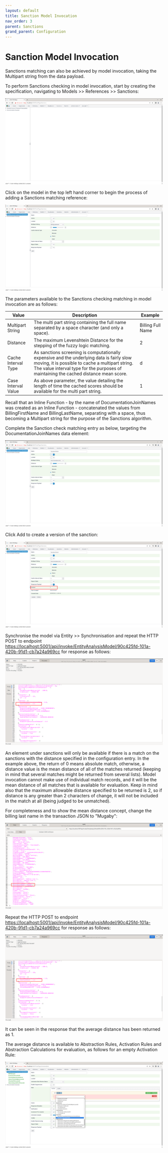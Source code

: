 ```yaml
---
layout: default
title: Sanction Model Invocation
nav_order: 3
parent: Sanctions
grand_parent: Configuration
---
```


# Sanction Model Invocation
Sanctions matching can also be achieved by model invocation,  taking the Multipart string from the data payload.

To perform Sanctions checking in model invocation,  start by creating the specification,  navigating to Models >> References >> Sanctions:

![Image](SanctionsTopOfTree.png)

Click on the model in the top left hand corner to begin the process of adding a Sanctions matching reference:

![Image](EmptyModelSanctionsPage.png)

The parameters available to the Sanctions checking matching in model invocation are as follows:

| Value                | Description                                                                                                                                                                                                                            | Example           |
|----------------------|----------------------------------------------------------------------------------------------------------------------------------------------------------------------------------------------------------------------------------------|-------------------|
| Multipart String     | The multi part string containing the full name separated by a space character (and only a space).                                                                                                                                      | Billing Full Name |
| Distance             | The maximum Levenshtein Distance for the stepping of the fuzzy logic matching.                                                                                                                                                         | 2                 |
| Cache Interval Type  | As sanctions screening is computationally expensive and the underlying data is fairly slow moving, it is possible to cache a multipart string. The value interval type for the purposes of maintaining the cached distance mean score. | d                 |
| Case Interval Value  | As above parameter,  the value detailing the length of time the cached scores should be available for the multi part string.                                                                                                           | 1                 |

Recall that an Inline Function - by the name of DocumentationJoinNames was created as an Inline Function - concatenated the values from BillingFirstName and BillingLastName, separating with a space, thus becoming a Multipart string for the purpose of the Sanctions algorithm.

Complete the Sanction check matching entry as below, targeting the DocumentationJoinNames data element:

![Image](SanctionsCheckOnJoinedNames.png)

Click Add to create a version of the sanction:

![Image](AddedTheSanctionOnJoinedNames.png)

Synchronise the model via Entity >> Synchronisation and repeat the HTTP POST to endpoint [https://localhost:5001/api/invoke/EntityAnalysisModel/90c425fd-101a-420b-91d1-cb7a24a969cc](https://localhost:5001/api/invoke/EntityAnalysisModel/90c425fd-101a-420b-91d1-cb7a24a969cc) for response as follows:

![Image](ResponsePayloadSanctionsMatch.png)

An element under sanctions will only be available if there is a match on the sanctions with the distance specified in the configuration entry.  In the example above, the return of 0 means absolute match,  otherwise, a distance value is the mean distance of all of the matches returned (keeping in mind that several matches might be returned from several lists). Model invocation cannot make use of individual match records, and it will be the mean distance of all matches that is available for evaluation. Keep in mind also that the maximum allowable distance specified to be returned is 2,  so if distance is any greater than 2 characters of change,  it will not be included in the match at all (being judged to be unmatched).

For completeness and to show the mean distance concept, change the billing last name in the transaction JSON to "Mugaby":

![Image](BadSpellingInRequestPayload.png)

Repeat the HTTP POST to endpoint [https://localhost:5001/api/invoke/EntityAnalysisModel/90c425fd-101a-420b-91d1-cb7a24a969cc](https://localhost:5001/api/invoke/EntityAnalysisModel/90c425fd-101a-420b-91d1-cb7a24a969cc) for response as follows:

![Image](DistanceInResponsePayload.png)

It can be seen in the response that the average distance has been returned as 1.

The average distance is available to Abstraction Rules,  Activation Rules and Abstraction Calculations for evaluation,  as follows for an empty Activation Rule:

![Image](TemplateEmptyActivationRule.png)
